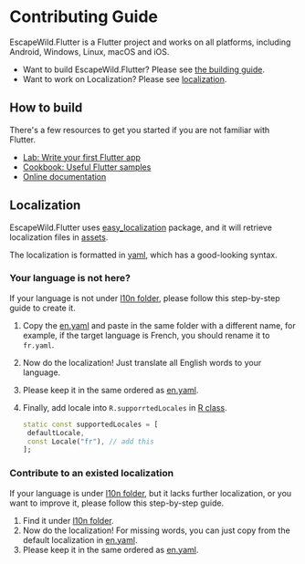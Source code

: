 ﻿# Contributing Guide

EscapeWild.Flutter is a Flutter project and works on all platforms,
including Android, Windows, Linux, macOS and iOS.

- Want to build EscapeWild.Flutter? Please see [the building guide](#how-to-build).
- Want to work on Localization? Please see [localization](#Localization).

## How to build

There's a few resources to get you started if you are not familiar with Flutter.

- [Lab: Write your first Flutter app](https://docs.flutter.dev/get-started/codelab)
- [Cookbook: Useful Flutter samples](https://docs.flutter.dev/cookbook)
- [Online documentation](https://docs.flutter.dev/)

## Localization

EscapeWild.Flutter uses [easy_localization](https://pub.dev/packages/easy_localization) package,
and it will retrieve localization files in [assets](escape_wild/assets).

The localization is formatted in [yaml](https://yaml.org/), which has a good-looking syntax.

### Your language is not here?

If your language is not under [l10n folder](escape_wild/assets/l10n),
please follow this step-by-step guide to create it.

1. Copy the [en.yaml](escape_wild/assets/l10n/en.yaml) and paste in the same folder with a different name,
   for example, if the target language is French, you should rename it to `fr.yaml`.

2. Now do the localization! Just translate all English words to your language.
3. Please keep it in the same ordered as [en.yaml](escape_wild/assets/l10n/en.yaml).
4. Finally, add locale into `R.supporrtedLocales` in [R class](escape_wild/lib/r.dart).
   ```dart
   static const supportedLocales = [
    defaultLocale,
    const Locale("fr"), // add this
   ];
   ``` 

### Contribute to an existed localization

If your language is under [l10n folder](escape_wild/assets/l10n),
but it lacks further localization, or you want to improve it, please follow this step-by-step guide.

1. Find it under [l10n folder](escape_wild/assets/l10n).
2. Now do the localization! For missing words,
   you can just copy from the default localization in [en.yaml](escape_wild/assets/l10n/en.yaml).
3. Please keep it in the same ordered as [en.yaml](escape_wild/assets/l10n/en.yaml).
